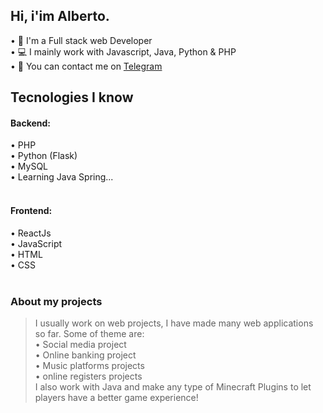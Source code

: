 ## Hi, i'im Alberto.</h1>

• 📑 I'm a Full stack web Developer<br>
• 💻 I mainly work with Javascript, Java, Python & PHP<br>
• 💭 You can contact me on [Telegram](https://t.me/albedim)<br>

### <h2>Tecnologies I know</h2>

  #### Backend:<br>
  • PHP<br>
  • Python (Flask)<br>
  • MySQL<br>
  • Learning Java Spring...<br><br>
  
  #### Frontend:<br>
  • ReactJs<br>
  • JavaScript<br>
  • HTML<br>
  • CSS<br><br>
  
 ### About my projects
  
> I usually work on web projects, I have made many web applications so far. Some of theme are: <br>
  • Social media project <br>
  • Online banking project <br>
  • Music platforms projects <br>
  • online registers projects <br>
> I also work with Java and make any type of Minecraft Plugins to let players have a better game experience!
